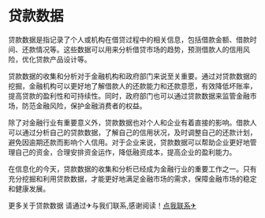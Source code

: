 # 贷款数据

贷款数据是指记录了个人或机构在借贷过程中的相关信息，包括借款金额、借款时间、还款情况等。这些数据可以用来分析借贷市场的趋势，预测借款人的信用风险，优化贷款产品设计等。

贷款数据的收集和分析对于金融机构和政府部门来说至关重要。通过对贷款数据的挖掘，金融机构可以更好地了解借款人的还款能力和还款意愿，有效降低坏账率，提高贷款的盈利性和可持续性。同时，政府部门也可以通过贷款数据来监管金融市场，防范金融风险，保护金融消费者的权益。

除了对金融行业有重要意义外，贷款数据也对个人和企业有着直接的影响。借款人可以通过分析自己的贷款数据，了解自己的信用状况，及时调整自己的还款计划，避免因逾期还款而影响个人信用。对于企业来说，贷款数据可以帮助企业更好地管理自己的资金，合理安排资金运作，降低融资成本，提高企业的盈利能力。

在信息化的今天，贷款数据的收集和分析已经成为金融行业的重要工作之一。只有充分挖掘和利用贷款数据，才能更好地满足金融市场的需求，保障金融市场的稳定和健康发展。

更多关于贷款数据 请通过✈与我们联系,感谢阅读！[点我联系✈](https://file.G208.com)